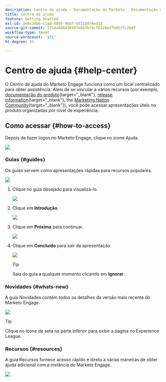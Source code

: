 ```yaml
---
description: Centro de ajuda - Documentação do Marketo - Documentação do produto
title: Centro de ajuda
feature: Getting Started
exl-id: 3e8c3db6-c1ad-4895-9bdf-95118876ed18
source-git-commit: 131da986d36997e8dfb7ecf62e8ed7b95ffc2b0f
workflow-type: tm+mt
source-wordcount: '151'
ht-degree: 5%

---
```


# Centro de ajuda {#help-center}

O Centro de ajuda do Marketo Engage funciona como um local centralizado para obter assistência. Além de se vincular a vários recursos (por exemplo, [documentação do produto](/help/marketo/home.md){target="_blank"}, [release information](/help/marketo/release-notes/current.md){target="_blank"}, the [Marketing Nation Community](https://nation.marketo.com/){target="_blank"}), você pode acessar apresentações úteis no produto organizadas por nível de experiência.

## Como acessar {#how-to-access}

Depois de fazer logon no Marketo Engage, clique no ícone Ajuda.

![](assets/help-center-1.png)

### Guias {#guides}

Os guias servem como apresentações rápidas para recursos populares.

![](assets/help-center-2.png)

1. Clique no guia desejado para visualizá-lo.

   ![](assets/help-center-3.png)

1. Clique em **Introdução**.

   ![](assets/help-center-4.png)

1. Clique em **Próxima** para continuar.

   ![](assets/help-center-5.png)

1. Clique em **Concluído** para sair da apresentação.

   ![](assets/help-center-6.png)

   >[!TIP]
   >
   >Saia do guia a qualquer momento clicando em **Ignorar**.

### Novidades {#whats-new}

A guia Novidades contém todos os detalhes da versão mais recente do Marketo Engage.

![](assets/help-center-7.png)

>[!TIP]
>
>Clique no ícone de seta na parte inferior para exibir a página no Experience League.

### Recursos {#resources}

A guia Recursos fornece acesso rápido e direto a várias maneiras de obter ajuda adicional com a instância do Marketo Engage.

![](assets/help-center-8.png)
